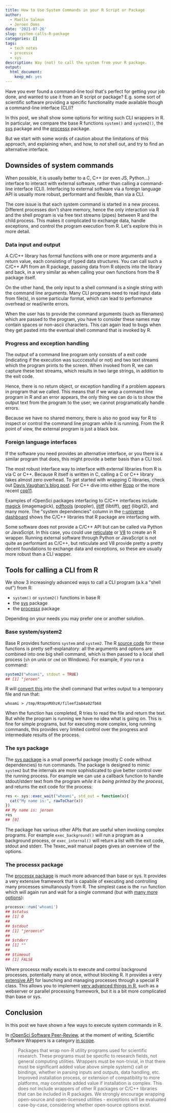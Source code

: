 ```yaml
---
title: How to Use System Commands in your R Script or Package
author:
  - Maëlle Salmon
  - Jeroen Ooms
date: '2021-07-26'
slug: system-calls-R-package
categories: []
tags:
  - tech notes
  - processx
  - sys
description: Way (not) to call the system from your R package.
output:
  html_document:
    keep_md: yes
---
```


Have you ever found a command-line tool that's perfect for getting your job done, and wanted to use it from an R script or package?
E.g. some sort of scientific software providing a specific functionality made available though a command-line interface (CLI)?

In this post, we shall show some options for writing such CLI wrappers in R.
In particular, we compare the base R functions `system()` and `system2()`, the [sys](https://cran.r-project.org/web/packages/sys/) package and the [processx](https://cran.r-project.org/web/packages/processx/) package.

But we start with some words of caution about the limitations of this approach, and explaining when, and how, to _not_ shell out, and try to find an alternative interface.

## Downsides of system commands

When possible, it is usually better to a C, C++ (or even JS, Python...) interface to interact with external software, rather than calling a command-line interface (CLI).
Interfacing to external software via a foreign language API is usually more robust, performant and flexible, than via a CLI.

The core issue is that each system command is started in a new process.
Different processes don't share memory, hence the only interaction via R and the shell program is via free text streams (pipes) between R and the child process.
This makes it complicated to exchange data, handle exceptions, and control the program execution from R. Let's explore this in more detail.

### Data input and output

A C/C++ library has formal functions with one or more arguments and a return value, each consisting of typed data structures. You can call such a C/C++ API from an R package, passing data from R objects into the library and back, in a very similar as when calling your own functions from the R package itself.

On the other hand, the only input to a shell command is a single string with the command line arguments.
Many CLI programs need to read input data from file(s), in some particular format, which can lead to performance overhead or read/write errors.

When the user has to provide the command arguments (such as filenames) which are passed to the program,
you have to consider these names may contain spaces or non-ascii characters.
This can again lead to bugs when they get pasted into the eventual shell command that is invoked by R.

### Progress and exception handling

The output of a command line program only consists of a exit code (indicating if the execution was succcessful or not) and two text streams which the program prints to the screen. When invoked from R, we can capture these text streams, which results in two large strings, in addition to the exit code.

Hence, there is no return object, or exception handling if a problem appears in program that we called.
This means that if we wrap a command line program in R and an error appears, the only thing we can do is to show the output text from the program to the user; we cannot programatically handle errors.

Because we have no shared memory, there is also no good way for R to inspect or control the command line program while it is running. From the R point of view, the external program is just a black box.

### Foreign language interfaces

If the software you need provides an alternative interface, or you there is a similar program that does, this might provide a better basis than a CLI tool.

The most robust interface way to interface with external libraries from R is via C or C++. Because R itself is written in C, calling a C or C++ library takes almost zero overhead. To get started with wrapping C libraries, check out [Davis Vaughan's blog post](https://blog.davisvaughan.com/2019/03/02/now-you-c-me/). For C++ dive into either [Rcpp](https://adv-r.hadley.nz/rcpp.html) or the more recent [cpp11](https://cpp11.r-lib.org/articles/cpp11.html).

Examples of rOpenSci packages interfacing to C/C++ interfaces include [magick](https://docs.ropensci.org/magick) (imagemagick), [pdftools](https://docs.ropensci.org/pdftools) (poppler), [ijtiff](https://docs.ropensci.org/ijtiff) (libtiff), [gert](https://docs.ropensci.org/gert) (libgit2), and many more. The "system dependencies" column in the [r-universe dashboard](https://ropensci.r-universe.dev/) shows the C/C++ libraries that R package are interfacing with.

Some software does not provide a C/C++ API but can be called via Python or JavaScript. In this case, you could use [reticulate](https://rstudio.github.io/reticulate/) or [V8](https://cran.r-project.org/web/packages/V8/vignettes/v8_intro.html) to create an R wrapper. Running external software through Python or JavaScript is not quite as performant as C/C++, but reticulate and V8 provide pretty a pretty decent foundations to exchange data and exceptions, so these are usually more robust than a CLI wapper.

## Tools for calling a CLI from R

We show 3 increasingly advanced ways to call a CLI program (a.k.a "shell out") from R:

* `system()` or `system2()` functions in base R
* the [sys](https://cran.r-project.org/web/packages/sys/index.html) package
* the [processx](https://cran.r-project.org/web/packages/processx/index.html) package

Depending on your needs you may prefer one or another solution.

### Base system/system2

Base R provides functions `system` and `system2`. The R [source code](https://github.com/wch/r-source/blob/c65ce1f39fa9b831490e384a567c3bcab7b81141/src/library/base/R/unix/system.unix.R#L19-L52) for these functions is pretty self-explanatory: all the arguments and options are combined into one big shell command, which is then passed to a local shell process (`sh` on unix or `cmd` on Windows).
For example, if you run a command:

```r
system2("whoami", stdout = TRUE)
## [1] "jeroen"
```

R will [convert this](https://github.com/wch/r-source/blob/c65ce1f39fa9b831490e384a567c3bcab7b81141/src/library/base/R/unix/system.unix.R#L80-L87) into the shell command that writes output to a temporary file and run that:

```
whoami > /tmp/RtmpnMXhzK/fileef2a84a02fb68
```

When the function has completed, R tries to read the file and return the text. But while the program is running we have no idea what is going on. This is fine for simple programs, but for executing more complex, long running commands, this provides very limited control over the progress and intermediate results of the process.

### The sys package

The [sys package](https://github.com/jeroen/sys#sys) is a small powerful package (mostly C code without dependencies) to run commands. The package is designed to mimic `system2` but the internals are more sophisticated to give better control over the running process. For example we can use a callback function to handle stdout/stderr text from the program _while it is being printed by the process_, and returns the exit code for the process:

```r
res <- sys::exec_wait("whoami", std_out = function(x){
  cat("My name is:", rawToChar(x))
})
## My name is: jeroen
res
## [0]
```

The package has various other APIs that are useful when invoking complex programs. For example `exec_background()` will run a program as a background process, or `exec_internal()` will return a list with the exit code, stdout and stderr. The ?exec_wait manual pages gives an overview of the options.

### The processx package

The [processx package](https://processx.r-lib.org/reference/index.html) is much more advanced than base or sys. It provides a very extensive framework that is capabile of executing and controlling many processes simultanously from R. The simplest case is the `run` function which will again run and wait for a single command (but with [many more options](https://processx.r-lib.org/reference/run.html)):

```r
processx::run('whoami')
## $status
## [1] 0
## 
## $stdout
## [1] "jeroen\n"
## 
## $stderr
## [1] ""
## 
## $timeout
## [1] FALSE
```

Where processx really excels is to execute and control background processes, potentially many at once, without blocking R. It provides a very [extensive API](https://processx.r-lib.org/reference/process.html) for launching and managing processes through a special R class. This allows you to implement [very advanced things in R](https://www.tidyverse.org/blog/2018/09/processx-3.2.0/#advanced-usage-background-processes), such as a webserver or parallel processing framework, but it is a bit more complicated than base or sys.


## Conclusion

In this post we have shown a few ways to execute system commands in R.

In [rOpenSci Software Peer-Review](/software-review/), at the moment of writing, Scientific Software Wrappers is a category [in scope](https://devguide.ropensci.org/policies.html#package-categories).

>  Packages that wrap non-R utility programs used for scientific research. These programs must be specific to research fields, not general computing utilities. Wrappers must be non-trivial, in that there must be significant added value above simple system() call or bindings, whether in parsing inputs and outputs, data handling, etc. Improved installation process, or extension of compatibility to more platforms, may constitute added value if installation is complex. This does not include wrappers of other R packages or C/C++ libraries that can be included in R packages. We strongly encourage wrapping open-source and open-licensed utilities - exceptions will be evaluated case-by-case, considering whether open-source options exist.


